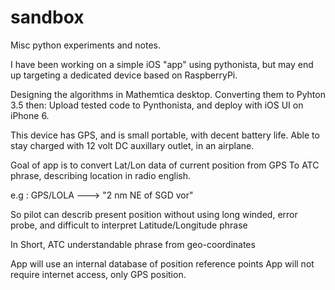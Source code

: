 # sandbox
Misc python experiments and notes.

I have been working on a simple iOS "app" using pythonista,
but may end up targeting a dedicated device based on RaspberryPi.

Designing the algorithms in Mathemtica desktop.
Converting them to Pyhton 3.5 then:
Upload tested code to Pynthonista, and deploy with iOS UI on iPhone 6.

This device has GPS, and is small portable, with decent battery life.
Able to stay charged with 12 volt DC auxillary outlet,  in an airplane.

Goal of app is to convert Lat/Lon data of current position from GPS 
To ATC phrase,  describing location in radio english.

e.g :  GPS/LOLA  --->  "2 nm NE of SGD vor"

So pilot can describ present position without using 
long winded, error probe, and difficult to interpret
Latitude/Longitude phrase

In Short, ATC understandable phrase from geo-coordinates

App will use an internal database of position reference points
App will not require internet access, only GPS position.


